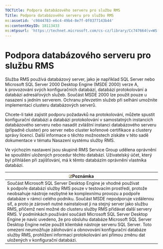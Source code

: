 ```yaml
---
TOCTitle: Podpora databázového serveru pro službu RMS
Title: Podpora databázového serveru pro službu RMS
ms:assetid: 'c9844783-e6c4-49b4-8e7f-0f0377143b44'
ms:contentKeyID: 18113433
ms:mtpsurl: 'https://technet.microsoft.com/cs-cz/library/Cc747664(v=WS.10)'
---
```


Podpora databázového serveru pro službu RMS
===========================================

Služba RMS používá databázový server, jako je například SQL Server nebo Microsoft SQL Server 2000 Desktop Engine (MSDE 2000) verze A, k provozování svých konfiguračních databází, databází protokolování a databází adresářových služeb. Součást MSDE 2000 lze použít pouze u nasazení s jedním serverem. Ochranu převzetím služeb při selhání umožníte implementací clusteru databázových serverů.

Chcete-li také zajistit podporu požadavků na protokolování, můžete spustit konfigurační databázi a databázi protokolování v samostatných instancích databázového serveru nebo nasadit zvláštní instanci databázového serveru (případně cluster) pro server nebo cluster kořenové certifikace a clustery správy licencí. Další informace o těchto možnostech získáte v této sadě dokumentace v tématu Nasazení systému služby RMS.

Ve výchozím nastavení jsou skupině RMS Service Group udělena oprávnění ke spouštění uložených procedur těchto databází. Uživatelský účet, který byl přihlášen při zajišťování, má k těmto databázím oprávnění vlastníka databází.

| ![](images/Cc747664.note(WS.10).gif)Poznámka                                                                                                                                                                                                                                                                                                                                                                                                                                                                                                                                                                                                                                                                                                                                     |
|---------------------------------------------------------------------------------------------------------------------------------------------------------------------------------------------------------------------------------------------------------------------------------------------------------------------------------------------------------------------------------------------------------------------------------------------------------------------------------------------------------------------------------------------------------------------------------------------------------------------------------------------------------------------------------------------------------------------------------------------------------------------------------------------------------------|
| Součást Microsoft SQL Server Desktop Engine je vhodné používat k podpoře databází služby RMS pouze v testovacím prostředí, protože neobsahuje nástroje nezbytné ke komplexnímu provozu a podpoře databáze v rámci celého podniku. Součást MSDE nepodporuje vzdálenou síť, a proto je zároveň nutné nainstalovat ji na stejný server jako službu RMS, přičemž není možné do clusteru služby RMS přidávat další servery RMS. V podmínkách používání součásti Microsoft SQL Server Desktop Engine je navíc uvedeno, že pro obsluhu databáze Microsoft SQL Server Desktop Engine nelze použít klientské nástroje serveru SQL Server. Toto omezení neumožňuje zálohování a obnovování konfigurační databáze služby RMS, prohlížení informací protokolování ani přímou změnu dat uložených v konfigurační databázi. |

